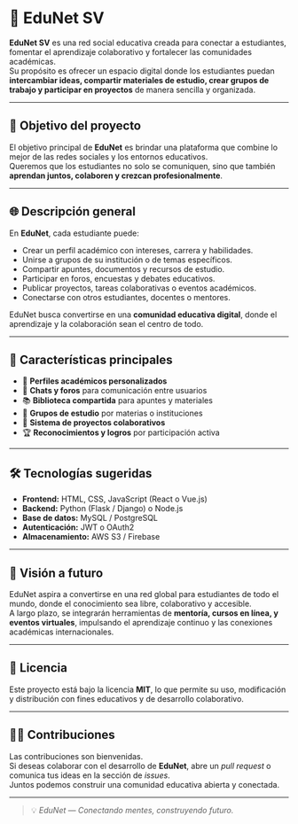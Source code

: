 # 🧠 EduNet SV

**EduNet SV** es una red social educativa creada para conectar a estudiantes, fomentar el aprendizaje colaborativo y fortalecer las comunidades académicas.  
Su propósito es ofrecer un espacio digital donde los estudiantes puedan **intercambiar ideas, compartir materiales de estudio, crear grupos de trabajo y participar en proyectos** de manera sencilla y organizada.

---

## 🎯 Objetivo del proyecto

El objetivo principal de **EduNet** es brindar una plataforma que combine lo mejor de las redes sociales y los entornos educativos.  
Queremos que los estudiantes no solo se comuniquen, sino que también **aprendan juntos, colaboren y crezcan profesionalmente**.

---

## 🌐 Descripción general

En **EduNet**, cada estudiante puede:
- Crear un perfil académico con intereses, carrera y habilidades.  
- Unirse a grupos de su institución o de temas específicos.  
- Compartir apuntes, documentos y recursos de estudio.  
- Participar en foros, encuestas y debates educativos.  
- Publicar proyectos, tareas colaborativas o eventos académicos.  
- Conectarse con otros estudiantes, docentes o mentores.

EduNet busca convertirse en una **comunidad educativa digital**, donde el aprendizaje y la colaboración sean el centro de todo.

---

## 🧩 Características principales

- 🏫 **Perfiles académicos personalizados**  
- 💬 **Chats y foros** para comunicación entre usuarios  
- 📚 **Biblioteca compartida** para apuntes y materiales  
- 👥 **Grupos de estudio** por materias o instituciones  
- 🧠 **Sistema de proyectos colaborativos**  
- 🏆 **Reconocimientos y logros** por participación activa  

---

## 🛠️ Tecnologías sugeridas

- **Frontend:** HTML, CSS, JavaScript (React o Vue.js)  
- **Backend:** Python (Flask / Django) o Node.js  
- **Base de datos:** MySQL / PostgreSQL  
- **Autenticación:** JWT o OAuth2  
- **Almacenamiento:** AWS S3 / Firebase  

---

## 🚀 Visión a futuro

EduNet aspira a convertirse en una red global para estudiantes de todo el mundo, donde el conocimiento sea libre, colaborativo y accesible.  
A largo plazo, se integrarán herramientas de **mentoría, cursos en línea, y eventos virtuales**, impulsando el aprendizaje continuo y las conexiones académicas internacionales.

---

## 📄 Licencia

Este proyecto está bajo la licencia **MIT**, lo que permite su uso, modificación y distribución con fines educativos y de desarrollo colaborativo.

---

## 👨‍💻 Contribuciones

Las contribuciones son bienvenidas.  
Si deseas colaborar con el desarrollo de **EduNet**, abre un *pull request* o comunica tus ideas en la sección de *issues*.  
Juntos podemos construir una comunidad educativa abierta y conectada.

---

> 💡 *EduNet — Conectando mentes, construyendo futuro.*
